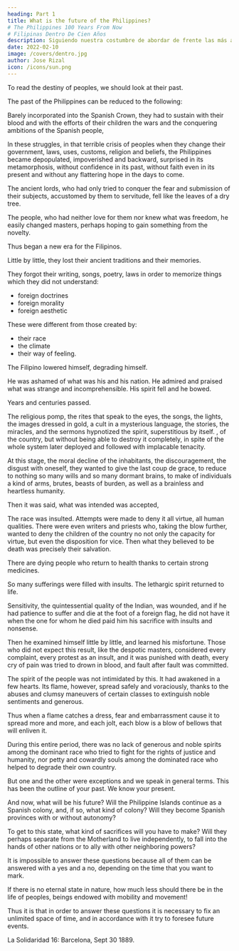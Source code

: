 ```yaml
---
heading: Part 1
title: What is the future of the Philippines?
# The Philippines 100 Years From Now
# Filipinas Dentro De Cien Años
description: Siguiendo nuestra costumbre de abordar de frente las más árduas y delicadas cuestiones que se relacionan con Filipinas
date: 2022-02-10
image: /covers/dentro.jpg
author: Jose Rizal
icon: /icons/sun.png
---
```



<!-- Filipinas Dentro De Cien Años (Estudio Politico-Social), by José Rizal 

Published in La Solidaridad Sept 1889-Jan 1890

Ahora reimpreso por primera vez. Año de 1905.  -->



<!-- Following our custom of approaching directly the most difficult and delicate questions related to the Philippines, without caring about the consequences that our frankness could cause us, we are going in this article to deal with its future. -->


To read the destiny of peoples, we should look at their past. 

The past of the Philippines can be reduced to the following: 

Barely incorporated into the Spanish Crown, they had to sustain with their blood and with the efforts of their children the wars and the conquering ambitions of the Spanish people, 

In these struggles, in that terrible crisis of peoples when they change their government, laws, uses, customs, religion and beliefs, the Philippines became depopulated, impoverished and backward, surprised in its metamorphosis, without confidence in its past, without faith even in its present and without any flattering hope in the days to come.

The ancient lords, who had only tried to conquer the fear and submission of their subjects, accustomed by them to servitude, fell like the leaves of a dry tree. 

The people, who had neither love for them nor knew what was freedom, he easily changed masters, perhaps hoping to gain something from the novelty. 

Thus began a new era for the Filipinos. 

Little by little, they lost their ancient traditions and their memories. 

They forgot their writing, songs, poetry, laws in order to memorize things which they did not understand:
- foreign doctrines
- foreign morality
- foreign aesthetic

These were different from those created by:
- their race
- the climate
- their way of feeling.

The Filipino lowered himself, degrading himself. 

He was ashamed of what was his and his nation. He admired and praised what was strange and incomprehensible. His spirit fell and he bowed. 

Years and centuries passed. 

The religious pomp, the rites that speak to the eyes, the songs, the lights, the images dressed in gold, a cult in a mysterious language, the stories, the miracles, and the sermons hypnotized the spirit, superstitious by itself. , of the country, but without being able to destroy it completely, in spite of the whole system later deployed and followed with implacable tenacity. 

At this stage, the moral decline of the inhabitants, the discouragement, the disgust with oneself, they wanted to give the last coup de grace, to reduce to nothing so many wills and so many dormant brains, to make of individuals a kind of arms, brutes, beasts of burden, as well as a brainless and heartless humanity.

Then it was said, what was intended was accepted, 

The race was insulted. Attempts were made to deny it all virtue, all human qualities. There were even writers and priests who, taking the blow further, wanted to deny the children of the country no not only the capacity for virtue, but even the disposition for vice. Then what they believed to be death was precisely their salvation. 

There are dying people who return to health thanks to certain strong medicines.

So many sufferings were filled with insults. The lethargic spirit returned to life. 

Sensitivity, the quintessential quality of the Indian, was wounded, and if he had patience to suffer and die at the foot of a foreign flag, he did not have it when the one for whom he died paid him his sacrifice with insults and nonsense. 

Then he examined himself little by little, and learned his misfortune. Those who did not expect this result, like the despotic masters, considered every complaint, every protest as an insult, and it was punished with death, every cry of pain was tried to drown in blood, and fault after fault was committed.


The spirit of the people was not intimidated by this. It had awakened in a few hearts. Its flame, however, spread safely and voraciously, thanks to the abuses and clumsy maneuvers of certain classes to extinguish noble sentiments and generous. 

Thus when a flame catches a dress, fear and embarrassment cause it to spread more and more, and each jolt, each blow is a blow of bellows that will enliven it.

During this entire period, there was no lack of generous and noble spirits among the dominant race who tried to fight for the rights of justice and humanity, nor petty and cowardly souls among the dominated race who helped to degrade their own country. 

But one and the other were exceptions and we speak in general terms. This has been the outline of your past. We know your present. 

And now, what will be his future? Will the Philippine Islands continue as a Spanish colony, and, if so, what kind of colony? Will they become Spanish provinces with or without autonomy? 

To get to this state, what kind of sacrifices will you have to make? Will they perhaps separate from the Motherland to live independently, to fall into the hands of other nations or to ally with other neighboring powers?

It is impossible to answer these questions because all of them can be answered with a yes and a no, depending on the time that you want to mark. 

If there is no eternal state in nature, how much less should there be in the life of peoples, beings endowed with mobility and movement! 

Thus it is that in order to answer these questions it is necessary to fix an unlimited space of time, and in accordance with it try to foresee future events.


La Solidaridad 16: Barcelona, Sept 30 1889. 

